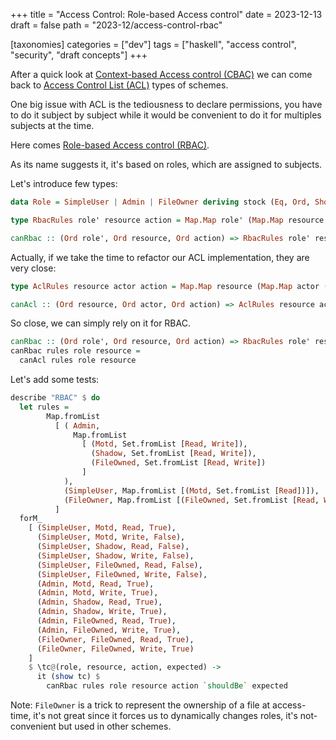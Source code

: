 +++
title = "Access Control: Role-based Access control"
date = 2023-12-13
draft = false
path = "2023-12/access-control-rbac"

[taxonomies]
categories = ["dev"]
tags = ["haskell", "access control", "security", "draft concepts"]
+++

After a quick look at [Context-based Access control (CBAC)](@/2023-12-10_access-control-cbac.md)
we can come back to [Access Control List (ACL)](@/2023-12-06_access-control-acl.md)
types of schemes.

One big issue with ACL is the tediousness to declare permissions, you have to do
it subject by subject while it would be convenient to do it for multiples subjects
at the time.

Here comes [Role-based Access control (RBAC)](https://en.wikipedia.org/wiki/Role-based_access_control).

As its name suggests it, it's based on roles, which are assigned to subjects.

Let's introduce few types:

```haskell
data Role = SimpleUser | Admin | FileOwner deriving stock (Eq, Ord, Show)

type RbacRules role' resource action = Map.Map role' (Map.Map resource (Set.Set action))

canRbac :: (Ord role', Ord resource, Ord action) => RbacRules role' resource action -> role' -> resource -> action -> Bool
```

Actually, if we take the time to refactor our ACL implementation, they are very close:

```haskell
type AclRules resource actor action = Map.Map resource (Map.Map actor (Set.Set action))

canAcl :: (Ord resource, Ord actor, Ord action) => AclRules resource actor action -> resource -> actor -> action -> Bool
```

So close, we can simply rely on it for RBAC.

```haskell
canRbac :: (Ord role', Ord resource, Ord action) => RbacRules role' resource action -> role' -> resource -> action -> Bool
canRbac rules role resource =
  canAcl rules role resource
```

Let's add some tests:

```haskell
describe "RBAC" $ do
  let rules =
        Map.fromList
          [ ( Admin,
              Map.fromList
                [ (Motd, Set.fromList [Read, Write]),
                  (Shadow, Set.fromList [Read, Write]),
                  (FileOwned, Set.fromList [Read, Write])
                ]
            ),
            (SimpleUser, Map.fromList [(Motd, Set.fromList [Read])]),
            (FileOwner, Map.fromList [(FileOwned, Set.fromList [Read, Write])])
          ]
  forM_
    [ (SimpleUser, Motd, Read, True),
      (SimpleUser, Motd, Write, False),
      (SimpleUser, Shadow, Read, False),
      (SimpleUser, Shadow, Write, False),
      (SimpleUser, FileOwned, Read, False),
      (SimpleUser, FileOwned, Write, False),
      (Admin, Motd, Read, True),
      (Admin, Motd, Write, True),
      (Admin, Shadow, Read, True),
      (Admin, Shadow, Write, True),
      (Admin, FileOwned, Read, True),
      (Admin, FileOwned, Write, True),
      (FileOwner, FileOwned, Read, True),
      (FileOwner, FileOwned, Write, True)
    ]
    $ \tc@(role, resource, action, expected) ->
      it (show tc) $
        canRbac rules role resource action `shouldBe` expected
```

Note: `FileOwner` is a trick to represent the ownership of a file at access-time,
it's not great since it forces us to dynamically changes roles, it's not-convenient
but used in other schemes.
